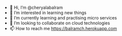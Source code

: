- 👋 Hi, I’m @cheryalabalram
- 👀 I’m interested in learning new things
- 🌱 I’m currently learning and practising micro services
- 💞️ I’m looking to collaborate on cloud technologies
- 📫 How to reach me https://balramch.herokuapp.com
